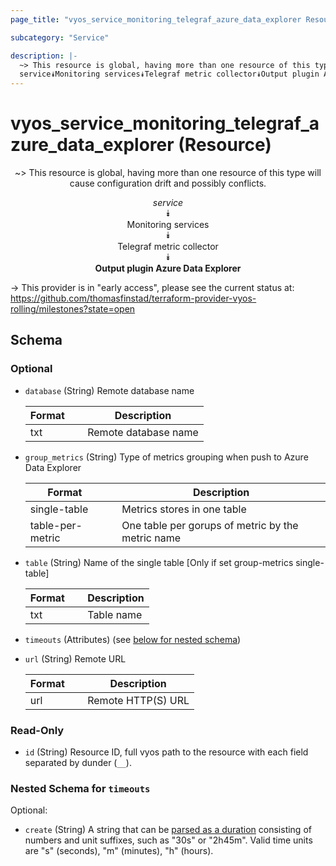 ```yaml
---
page_title: "vyos_service_monitoring_telegraf_azure_data_explorer Resource - vyos"

subcategory: "Service"

description: |- 
  ~> This resource is global, having more than one resource of this type will cause configuration drift and possibly conflicts.
  service⯯Monitoring services⯯Telegraf metric collector⯯Output plugin Azure Data Explorer
---
```


# vyos_service_monitoring_telegraf_azure_data_explorer (Resource)
<center>

~> This resource is global, having more than one resource of this type will cause configuration drift and possibly conflicts.

*service*  
⯯  
Monitoring services  
⯯  
Telegraf metric collector  
⯯  
**Output plugin Azure Data Explorer**


</center>

-> This provider is in "early access", please see the current status at: https://github.com/thomasfinstad/terraform-provider-vyos-rolling/milestones?state=open

## Schema

### Optional

- `database` (String) Remote database name

    |Format  &emsp;|Description           |
    |----------|------------------------|
    |txt     &emsp;|Remote database name  |
- `group_metrics` (String) Type of metrics grouping when push to Azure Data Explorer

    |Format            &emsp;|Description                                        |
    |--------------------|-----------------------------------------------------|
    |single-table      &emsp;|Metrics stores in one table                        |
    |table-per-metric  &emsp;|One table per gorups of metric by the metric name  |
- `table` (String) Name of the single table [Only if set group-metrics single-table]

    |Format  &emsp;|Description  |
    |----------|---------------|
    |txt     &emsp;|Table name   |
- `timeouts` (Attributes) (see [below for nested schema](#nestedatt--timeouts))
- `url` (String) Remote URL

    |Format  &emsp;|Description         |
    |----------|----------------------|
    |url     &emsp;|Remote HTTP(S) URL  |

### Read-Only

- `id` (String) Resource ID, full vyos path to the resource with each field separated by dunder (`__`).

<a id="nestedatt--timeouts"></a>
### Nested Schema for `timeouts`

Optional:

- `create` (String) A string that can be [parsed as a duration](https://pkg.go.dev/time#ParseDuration) consisting of numbers and unit suffixes, such as &#34;30s&#34; or &#34;2h45m&#34;. Valid time units are &#34;s&#34; (seconds), &#34;m&#34; (minutes), &#34;h&#34; (hours).  
